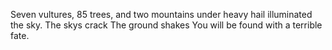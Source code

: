 Seven vultures, 85 trees, and two mountains under heavy hail illuminated the sky. The skys crack The ground shakes You will be found with a terrible fate.
